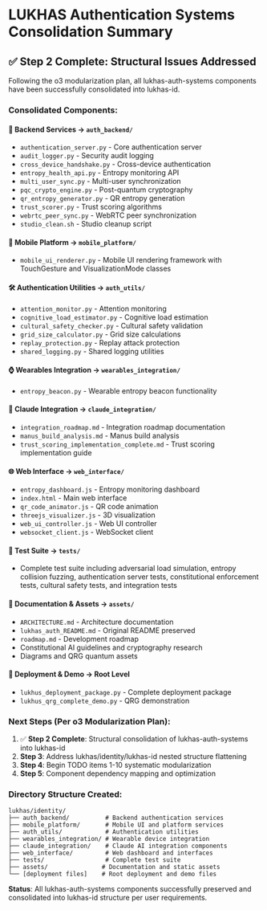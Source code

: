 # LUKHAS Authentication Systems Consolidation Summary

## ✅ Step 2 Complete: Structural Issues Addressed

Following the o3 modularization plan, all lukhas-auth-systems components have been successfully consolidated into lukhas-id.

### Consolidated Components:

#### 🔧 Backend Services → `auth_backend/`
- `authentication_server.py` - Core authentication server
- `audit_logger.py` - Security audit logging
- `cross_device_handshake.py` - Cross-device authentication
- `entropy_health_api.py` - Entropy monitoring API
- `multi_user_sync.py` - Multi-user synchronization
- `pqc_crypto_engine.py` - Post-quantum cryptography
- `qr_entropy_generator.py` - QR entropy generation
- `trust_scorer.py` - Trust scoring algorithms
- `webrtc_peer_sync.py` - WebRTC peer synchronization
- `studio_clean.sh` - Studio cleanup script

#### 📱 Mobile Platform → `mobile_platform/`
- `mobile_ui_renderer.py` - Mobile UI rendering framework with TouchGesture and VisualizationMode classes

#### 🛠️ Authentication Utilities → `auth_utils/`
- `attention_monitor.py` - Attention monitoring
- `cognitive_load_estimator.py` - Cognitive load estimation
- `cultural_safety_checker.py` - Cultural safety validation
- `grid_size_calculator.py` - Grid size calculations
- `replay_protection.py` - Replay attack protection
- `shared_logging.py` - Shared logging utilities

#### ⌚ Wearables Integration → `wearables_integration/`
- `entropy_beacon.py` - Wearable entropy beacon functionality

#### 🤖 Claude Integration → `claude_integration/`
- `integration_roadmap.md` - Integration roadmap documentation
- `manus_build_analysis.md` - Manus build analysis
- `trust_scoring_implementation_complete.md` - Trust scoring implementation guide

#### 🌐 Web Interface → `web_interface/`
- `entropy_dashboard.js` - Entropy monitoring dashboard
- `index.html` - Main web interface
- `qr_code_animator.js` - QR code animation
- `threejs_visualizer.js` - 3D visualization
- `web_ui_controller.js` - Web UI controller
- `websocket_client.js` - WebSocket client

#### 🧪 Test Suite → `tests/`
- Complete test suite including adversarial load simulation, entropy collision fuzzing, authentication server tests, constitutional enforcement tests, cultural safety tests, and integration tests

#### 📄 Documentation & Assets → `assets/`
- `ARCHITECTURE.md` - Architecture documentation
- `lukhas_auth_README.md` - Original README preserved
- `roadmap.md` - Development roadmap
- Constitutional AI guidelines and cryptography research
- Diagrams and QRG quantum assets

#### 🚀 Deployment & Demo → Root Level
- `lukhus_deployment_package.py` - Complete deployment package
- `lukhus_qrg_complete_demo.py` - QRG demonstration

### Next Steps (Per o3 Modularization Plan):
1. ✅ **Step 2 Complete**: Structural consolidation of lukhas-auth-systems into lukhas-id
2. **Step 3**: Address lukhas/identity/lukhas-id nested structure flattening
3. **Step 4**: Begin TODO items 1-10 systematic modularization
4. **Step 5**: Component dependency mapping and optimization

### Directory Structure Created:
```
lukhas/identity/
├── auth_backend/          # Backend authentication services
├── mobile_platform/       # Mobile UI and platform services
├── auth_utils/            # Authentication utilities
├── wearables_integration/ # Wearable device integration
├── claude_integration/    # Claude AI integration components
├── web_interface/         # Web dashboard and interfaces
├── tests/                 # Complete test suite
├── assets/               # Documentation and static assets
└── [deployment files]    # Root deployment and demo files
```

**Status**: All lukhas-auth-systems components successfully preserved and consolidated into lukhas-id structure per user requirements.
